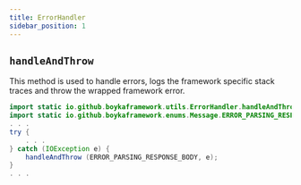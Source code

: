```yaml
---
title: ErrorHandler
sidebar_position: 1
---
```


## `handleAndThrow`

This method is used to handle errors, logs the framework specific stack traces and throw the wrapped framework error.

```java
import static io.github.boykaframework.utils.ErrorHandler.handleAndThrow;
import static io.github.boykaframework.enums.Message.ERROR_PARSING_RESPONSE_BODY;
. . .
try {
    . . .
} catch (IOException e) {
    handleAndThrow (ERROR_PARSING_RESPONSE_BODY, e);
}
. . .
```
